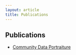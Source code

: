```yaml
---
layout: article
title: Publications
---
```


## Publications

*  [Community Data Portraiture](/publications/2010/community_data_portraiture.pdf )